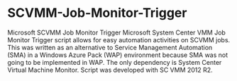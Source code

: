 # SCVMM-Job-Monitor-Trigger
Microsoft SCVMM Job Monitor Trigger
Microsoft System Center VMM Job Monitor Trigger script allows for easy automation activities on SCVMM jobs. 
This was written as an alternative to Service Management Automation (SMA) in a Windows Azure Pack (WAP) environment because SMA was not going to be implemented in WAP. 
The only dependency is System Center Virtual Machine Monitor. 
Script was developed with SC VMM 2012 R2.  

